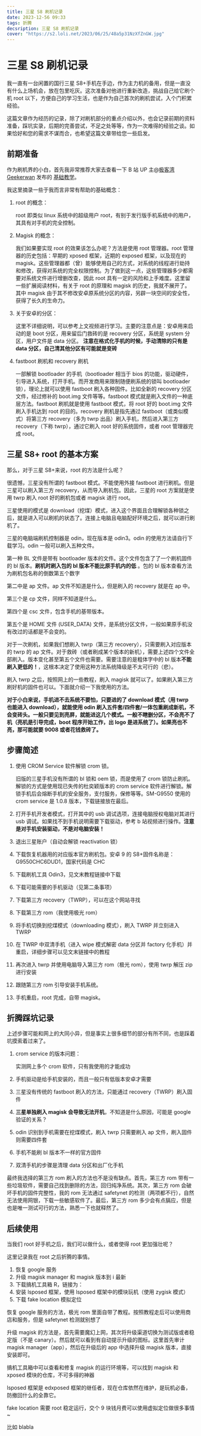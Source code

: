 ```yaml
---
title: 三星 S8 刷机记录
date: 2023-12-56 09:33
tags: 折腾
decsription: 三星 S8 刷机记录
cover: "https://s2.loli.net/2023/06/25/48a5p31NzXfZnGW.jpg"
---
```


# 三星 S8 刷机记录

我一直有一台闲置的国行三星 S8+手机在手边，作为主力机的备用，但是一直没有什么上场机会，放在包里吃灰。这次准备对他进行重新改造，挑战自己给它刷个机 root 以下，方便自己的学习生活，也是作为自己首次的刷机尝试，入个门积累经验。

这篇文章作为经历的记录，除了对刷机部分的重点介绍以外，也会记录前期的资料准备，踩坑实录，后期的完善尝试，不足之处等等，作为一次难得的经验之谈。如果恰好和您的需求不谋而合，也希望这篇文章带给您一些启发。

## 前期准备

作为刷机界的小白，首先我非常推荐大家去查看一下 B 站 UP 主@[极客湾 Geekerwan](https://space.bilibili.com/25876945) 发布的 [基础教学](https://www.bilibili.com/video/BV1BY4y1H7Mc/?vd_source=1322e7434ed7c2f65007f763fffec246)。

我这里摘录一些于我而言非常有帮助的基础概念：

1. root 的概念：

   root 即类似 linux 系统中的超级用户 root，有别于发行版手机系统中的用户，其具有对手机的完全控制。

2. Magisk 的概念：

   我们如果要实现 root 的效果该怎么办呢？方法是使用 root 管理器。root 管理器的历史包括：早期的 xposed 框架，近期的 exposed 框架，以及现在的 magisk。这些管理器都（曾）能够使用自己的方式，对系统的线程进行劫持和修改，获得对系统的完全权限控制。为了做到这一点，这些管理器多少都需要对系统文件进行增删改查，因此 root 具有一定的风险和上手难度。这里留一些扩展阅读材料，有关于 root 的原理和 magisk 的历史，我就不展开了。其中 magisk 由于其不修改安卓原系统分区的内容，另辟一块空间的安全性，获得了长久的生命力。

3. 关于安卓的分区：

   这里不详细说明，可以参考上文视频进行学习。主要的注意点是：安卓用来启动的是 boot 分区，用来留后门救砖的是 recovery 分区，系统是 system 分区，用户文件是 data 分区。
   **注意在格式化手机的时候，手动清除的只有是 data 分区，自己清其他分区有可能就是变砖**

4. fastboot 刷机和 recovery 刷机

   一部解锁 bootloader 的手机（bootloader 相当于 bios 的功能，驱动硬件，引导进入系统，打开手机。而开发商用来限制随便刷系统的锁叫 bootloader 锁），理论上就可以使用 fastboot 刷入各种固件。比如全新的 recovery 分区文件，经过修补的 boot.img 文件等等。fastboot 模式就是刷入文件的一种底层方法。fastboot 刷机就是使用 fastboot 模式，将 root 好的 boot.img 文件刷入手机达到 root 的目的。recovery 刷机是指先通过 fastboot（或类似模式）将第三方 recovery（多为 twrp 出品）刷入手机，然后进入第三方 recovery（下称 twrp），通过它刷入 root 好的系统固件，或者 root 管理器完成 root。

## 三星 S8+ root 的基本方案

那么，对于三星 S8+来说，root 的方法是什么呢？

很遗憾，三星没有所谓的 fastboot 模式。不能使用外接 fastboot 进行刷机。但是三星可以刷入第三方 recovery，从而导入刷机包。因此，三星的 root 方案就是使用 twrp 刷入 root 好的刷机包或者 magisk 进行 root。

三星使用的模式是 download（挖煤）模式，进入这个界面且合理解锁各种锁之后，就是进入可以刷机的状态了。连接上电脑且电脑配好环境之后，就可以进行刷机了。

三星的电脑端刷机控制器是 odin，现在版本是 odin3。odin 的使用方法请自行下载学习。odin 一般可以刷入五种文件。

第一种 BL 文件是带有 bootloader 版本的文件。这个文件包含了了一个刷机固件的 bl 版本。**刷机时刷入包的 bl 版本不能比原手机内的低** 。包的 bl 版本查看方法为刷机包名称的倒数第五个数字

第二中是 ap 文件。ap 文件不知道是什么，但是刷入的 recovery 就是在 ap 中。

第三个是 cp 文件，同样不知道是什么。

第四个是 csc 文件，包含手机的基带版本。

第五个是 HOME 文件 (USER_DATA) 文件，是系统分区文件，一般如果原手机没有改过的话都是不会变的。

对于一次刷机，如果我们想刷入 twrp（第三方 recovery），只需要刷入对应版本的 twrp 的 ap 文件。对于救砖（或者刷成某个版本的新机），需要上述四个文件全部刷入。版本变化甚至第五个文件也需要。需要注意的是粗体字中的 bl 版本**不能刷入更低的！**，这根本决定了使用这种方法系统降级是不太可行的（悲）。

刷入 twrp 之后，按照网上的一些教程，刷入 magisk 就可以了。如果刷入第三方刷好机的固件也可以。下面就介绍一下我使用的方法。

**对于小白来说，手机进不去系统不要怕，只要进的了 download 模式（用 twrp 也能进入 download），就能使用 odin 刷入五件套/四件套/一体包重刷成新机，不会变砖头。一般只要见到亮屏，就能进这几个模式。一般不瞎删分区，不会亮不了机（亮机是引导完成，boot 程序开始工作，出 logo 是进系统了）。如果亮也不亮，那可能就要 9008 或者花钱救砖了。**

## 步骤简述

1. 使用 CROM Service 软件解锁 crom 锁。

   旧版的三星手机没有所谓的 bl 锁和 oem 锁，而是使用了 crom 锁防止刷机。解锁的方式是使用现已失传的杜奕颖版本的 crom service 软件进行解锁。解锁手机后会熔断手机的安全服务，支付服务，保修等等。SM-G9550 使用的 crom service 是 1.0.8 版本，下载链接放在最后。

2. 打开手机开发者模式，打开其中的 usb 调试选项，连接电脑授权电脑对其进行 usb 调试。如果找不到手机说明需要下载驱动，参考 b 站视频进行操作。**注意是对手机安装驱动，不是对电脑安装！**

3. 退出三星账户（自动会解锁 reactivation 锁）

4. 下载恢复机器用的对应版本官方刷机包。安卓 9 的 S8+固件名称是：G9550CHC6DUD1，国家代码是 CHC

5. 下载刷机工具 Odin3，见文末教程链接中下载

6. 下载可能需要的手机驱动（见第二条事项）

7. 下载第三方 recovery（TWRP），可以在这个网站寻找

8. 下载第三方 rom（我使用极光 rom）

9. 将手机切换到挖煤模式（downloading 模式），刷入 TWRP 并立刻进入 TWRP

10. 在 TWRP 中双清手机（进入 wipe 模式解密 data 分区并 factory 化手机）并重启，详细步骤可以见文末链接中的教程

11. 再次进入 twrp 并使用电脑导入第三方 rom（极光 rom），使用 twrp 解压 zip 进行安装

12. 跟随第三方 rom 引导安装手机系统。

13. 手机重启，root 完成，自带 magisk。

## 折腾踩坑记录

上述步骤可能和网上的大同小异，但是事实上很多细节的部分有所不同，也是踩着坑摸索着过来了。

1. crom service 的版本问题：

   实测网上多个 crom 软件，只有我使用的才能成功

2. 手机驱动是给手机安装的，而且一般只有低版本安卓才需要

3. 三星没有传统的 fastboot 刷入的方法，只能通过 recovery（TWRP）刷入固件

4. **三星单独刷入 magisk 会导致无法开机**，不知道是什么原因，可能是 google 验证的关系？

5. odin 识别到手机需要在挖煤模式，刷入 twrp 只需要刷入 ap 文件，刷入固件则需要四件套

6. 手机不能刷 bl 版本不一样的官方固件

7. 双清手机的步骤是清理 data 分区和出厂化手机

最终我选择的第三方 rom 刷入的方法也不是没有缺点。首先，第三方 rom 带有一些垃圾软件，需要自己找到删除的方法，回归纯净系统。其次，第三方 rom 会破坏手机的固件完整性，我的 rom 无法通过 safetynet 的检测（两项都不行），自然无法使用网银，下载一些敏感软件了。最后，第三方 rom 多少会有点膈应，但是也是唯一测试可行的方法，熟悉一下也就释然了。

## 后续使用

当我们 root 好手机之后，我们可以做什么，或者使得 root 更加强壮呢？

这里记录我在 root 之后折腾的事情。

1. 恢复 google 服务
2. 升级 magisk manager 和 magisk 版本到 i 最新
3. 下载搞机工具箱 R，链接为：
4. 安装 lsposed 框架，使用 lsposed 框架中的模块玩机（使用 zygisk 模式）
5. 下载 fake location 模拟定位

恢复 google 服务的方法，极光 rom 里面自带了教程。按照教程走后可以使用商店和服务，但是 safetynet 检测就别想了

升级 magisk 的方法是，首先需要魔幻上网，其次将升级渠道切换为测试版或者稳定版（不是 canary）。然后就可以看到有自动提示升级的图标。这里首先审计 magisk manager（app），然后在升级后的 app 中选择升级 magisk 版本，直接安装即可。

搞机工具箱中可以查看和修复 magisk 的运行环境等，可以找到 magisk 和 xposed 模块的仓库，不可多得的神器

lsposed 框架是 edxposed 框架的继任者，现在仓库依然在维护，是玩机必备，防撤回什么的全靠它。

fake location 需要 root 稳定运行，交个 9 块钱月费可以使用虚拟定位做很多事情~

比如 blabla

​		
